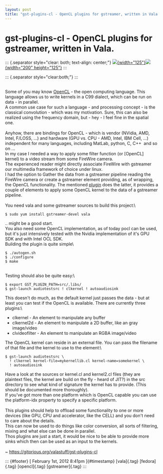 ```yaml
---
layout: post
title: "gst-plugins-cl - OpenCL plugins for gstreamer, written in Vala."
---
```



gst-plugins-cl - OpenCL plugins for gstreamer, written in Vala.
===============================================================

::: {.separator style="clear: both; text-align: center;"}
[![](http://upload.wikimedia.org/wikipedia/en/5/57/OpenCL_Logo.png){width="125"}](http://upload.wikimedia.org/wikipedia/en/5/57/OpenCL_Logo.png)[![](http://4.bp.blogspot.com/-ngeSCe2Ks4s/Tx-_iFu8tRI/AAAAAAAAAIE/SiM1rK8oAd0/s200/Bildschirmfoto+am+2012-01-25+09%253A37%253A32.png){width="200"
height="125"}](http://4.bp.blogspot.com/-ngeSCe2Ks4s/Tx-_iFu8tRI/AAAAAAAAAIE/SiM1rK8oAd0/s1600/Bildschirmfoto+am+2012-01-25+09%253A37%253A32.png)
:::

::: {.separator style="clear:both;"}
:::

\
Some of you may know [OpenCL](http://en.wikipedia.org/wiki/OpenCL) - the
open computing language. This language allows us to write kernels in a
C99 dialect, which can be run on data - in parallel.\
A common use case for such a language - and processing concept - is the
classical convolution - which was my motivation. Sure, this can also be
realized using the frequency domain, but - hey - I feel fine in the
spatial one.\
\
Anyhow, there are bindings for OpenCL - which is vendor (NVidia, AMD,
Intel, F/LOSS, ...) and hardware (GPU vs. CPU - AMD, Intel, IBM Cell,
...) independent for many languages, including MatLab, python, C, C++ 
and so on ...\
In my case I needed a way to apply some filter function (or \[OpenCL\]
kernel) to a video stream from some FireWire camera.\
The experienced reader might directly associate FireWire with gstreamer
our multimedia framework of choice under linux.\
I had the option to Gather the data from a gstreamer pipeline reading
the FireWire camera or create a gstreamer element providing, as of
wrapping, the OpenCL functionality. The mentioned
[plugin](https://gitorious.org/valastuff/gst-plugins-cl) does the
latter, it provides a couple of elements to apply some OpenCL kernel to
the data of a gstreamer pipeline.\
\
You need vala and some gstreamer sources to build this project:\

    $ sudo yum install gstreamer-devel vala

.. might be a good start.\
You also need some OpenCL implementation, as of today pocl can be used,
but it's just intensively tested with the Nvidia implementation of it's
GPU SDK and with Intel OCL SDK.\
Building the plugin is quite simple\

    $ ./autogen.sh
    $ ./configure
    $ make

\
Testing should also be quite easy:\

    $ export GST_PLUGIN_PATH=src/.libs/
    $ gst-launch audiotestsrc ! clkernel ! autoaudiosink

This doesn't do much, as the default kernel just passes the data - but
at least you can test if the OpenCL is available. There are currently
three plugins:\

-   clkernel - An element to manipulate any buffer
-   clkernel2d - An element to manipulate a 2D buffer, like an gray
    image/video
-   clvideofilter - An element to manipulate an RGBA image/video

The OpenCL kernel can reside in an external file. You can pass the
filename of that file and the kernel to use to the element:\

    $ gst-launch audiotestsrc \
      ! clkernel kernel-file=mykernellib.cl kernel-name=somekernel \
      ! autoaudiosink

Have a look at the sources or kernel.cl and kernel2.cl files (they are
plaintext files, the kernel are build on the fly - heard of JIT?) in the
src directory to see what kind of signature the kernel has to provide.
(This should be documented more thoroughly).\
If you've got more than one platform which is OpenCL capable you can use
the platform-idx property to specify a specific platform.\
\
This plugins should help to offload some functionality to one or more
devices (like GPU, CPU and accelerator, like the CELL) and you don't
need to care about the details.\
This can now be used to do things like color conversion, all sorts of
filtering, mixing and what else can be done in parallel.\
Thos plugins are just a start, it would be nice to be able to provide
more sinks which then can be used as an input to the kernels.\
\
\~ <https://gitorious.org/valastuff/gst-plugins-cl>

::: {#footer}
[ February 1st, 2012 8:41pm ]{#timestamp} [vala]{.tag} [fedora]{.tag}
[opencl]{.tag} [gstreamer]{.tag}
:::
